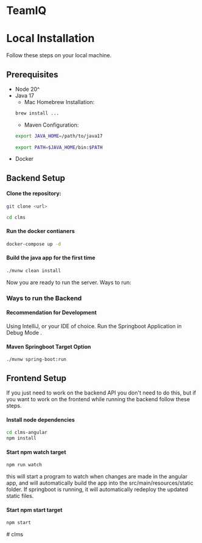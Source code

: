 # TeamIQ

# Local Installation
Follow these steps on your local machine.

## Prerequisites
- Node 20^
- Java 17
    - Mac Homebrew Installation: 
    ```bash
    brew install ...
    ```
    - Maven Configuration: 
    ``` bash 
    export JAVA_HOME=/path/to/java17
                            
    export PATH=$JAVA_HOME/bin:$PATH
    ```
- Docker

## Backend Setup
#### Clone the repository:
```bash
git clone <url>

cd clms
```

#### Run the docker contianers
```bash
docker-compose up -d
```

#### Build the java app for the first time 
```bash
./mvnw clean install
```

Now you are ready to run the server.  Ways to run:

### Ways to run the Backend

#### Recommendation for Development
Using IntelliJ, or your IDE of choice.  Run the Springboot Application in Debug Mode .

#### Maven Springboot Target Option
```
./mvnw spring-boot:run
```

## Frontend Setup
If you just need to work on the backend API you don't need to do this, but if you want to work on the frontend while running the backend follow these steps.

#### Install node dependencies
```bash
cd clms-angular
npm install
```

#### Start npm watch target
```bash
npm run watch
```
this will start a program to watch when changes are made in the angular app, and will automatically build the app into the src/main/resources/static folder.  If springboot is running, it will automatically redeploy the updated static files.

#### Start npm start target
```bash
npm start
```
#   c l m s 
 
 

